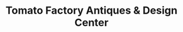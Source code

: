 ---
title: "Tomato Factory Antiques & Design Center"
url: /hopewell/tomato-factory-antiques-und-design-center/
shop: Antiquitäten
---